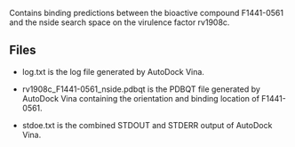 Contains binding predictions between the bioactive compound F1441-0561 and the nside search space on the virulence factor rv1908c.

## Files

- log.txt is the log file generated by AutoDock Vina.

- rv1908c_F1441-0561_nside.pdbqt is the PDBQT file generated by AutoDock Vina containing the orientation and binding location of F1441-0561.

- stdoe.txt is the combined STDOUT and STDERR output of AutoDock Vina.

